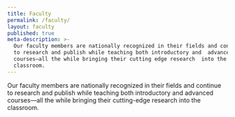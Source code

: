 ```yaml
---
title: Faculty
permalink: /faculty/
layout: faculty
published: true
meta-description: >-
  Our faculty members are nationally recognized in their fields and continue
  to research and publish while teaching both introductory and  advanced
  courses—all the while bringing their cutting edge research  into the
  classroom.
---
```

Our faculty members are nationally recognized in their fields and continue to research and publish while teaching both introductory and advanced courses—all the while bringing their cutting-edge research into the classroom.
